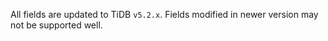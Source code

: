 All fields are updated to TiDB `v5.2.x`.
Fields modified in newer version may not be supported well.
